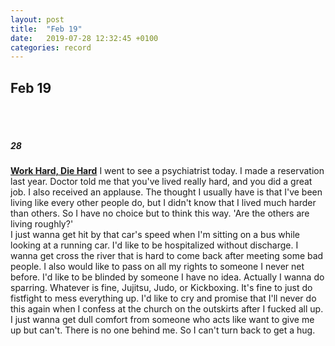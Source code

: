 ```yaml
---
layout: post
title:  "Feb 19"
date:   2019-07-28 12:32:45 +0100
categories: record
---
```


## Feb 19

<br><br>

##### 28 <br>
**<u>Work Hard, Die Hard</u>**
I went to see a psychiatrist today. I made a reservation last year. Doctor told me that you've lived really hard, and you did a great job. I also received an applause. The thought I usually have is that I've been living like every other people do, but I didn't know that I lived much harder than others. So I have no choice but to think this way. 'Are the others are living roughly?'
<br>
I just wanna get hit by that car's speed when I'm sitting on a bus while looking at a running car. I'd like to be hospitalized without discharge. I wanna get cross the river that is hard to come back after meeting some bad people. I also would like to pass on all my rights to someone I never net before. I'd like to be blinded by someone I have no idea. Actually I wanna do sparring. Whatever is fine, Jujitsu, Judo, or Kickboxing. It's fine to just do fistfight to mess everything up. I'd like to cry and promise that I'll never do this again when I confess at the church on the outskirts after I fucked all up. I just wanna get dull comfort from someone who acts like want to give me up but can't. There is no one behind me. So I can't turn back to get a hug.
<br><br>
